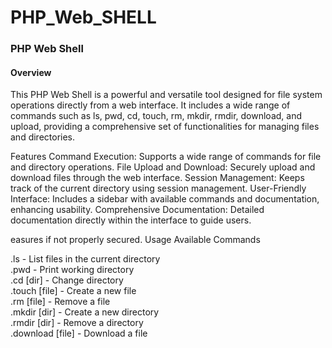 # PHP_Web_SHELL

<h3>PHP Web Shell</h3>
<h4>Overview</h4>

This PHP Web Shell is a powerful and versatile tool designed for file system operations directly from a web interface. It includes a wide range of commands such as ls, pwd, cd, touch, rm, mkdir, rmdir, download, and upload, providing a comprehensive set of functionalities for managing files and directories.

Features
Command Execution: Supports a wide range of commands for file and directory operations.
File Upload and Download: Securely upload and download files through the web interface.
Session Management: Keeps track of the current directory using session management.
User-Friendly Interface: Includes a sidebar with available commands and documentation, enhancing usability.
Comprehensive Documentation: Detailed documentation directly within the interface to guide users.

easures if not properly secured.
Usage
Available Commands

.ls - List files in the current directory <br>
.pwd - Print working directory <br>
.cd [dir] - Change directory <br>
.touch [file] - Create a new file <br>
.rm [file] - Remove a file <br>
.mkdir [dir] - Create a new directory <br>
.rmdir [dir] - Remove a directory <br>
.download [file] - Download a file <br>

